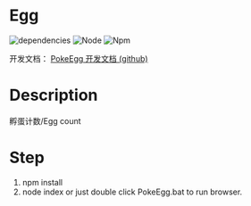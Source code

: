 
# Egg
![dependencies](https://img.shields.io/badge/dependencies-up%20to%20date-brightgreen)
![Node](https://img.shields.io/badge/Node-12.16-yellow)
![Npm](https://img.shields.io/badge/Npm-6.13-blue)

开发文档： [PokeEgg 开发文档 (github)](/note.txt)

# Description
孵蛋计数/Egg count

# Step
1. npm install
2. node index or just double click PokeEgg.bat to run browser.
